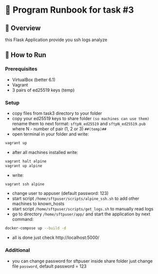 
# 📘 Program Runbook for task #3

## 🧩 Overview
this Flask Application provide you ssh logs analyze

## 🚀 How to Run

### Prerequisites
- VirtualBox (better 6.1)
- Vagrant
- 3 pairs of ed25519 keys (temp)

### Setup
- copy files from task3 directory to your folder
- copy your ed25519 keys to share folder `(so machines can use them)` rename them to next format: `sftpN_ed25519` and `sftpN_ed25519.pub` where N - number of pair (1, 2 or 3)  `##(temp)##`
- open terminal in your folder and write:
```bash
vagrant up
```
- after all machines installed write:
```bash
vagrant halt alpine
vagrant up alpine
```
- write:
``` bash
vagrant ssh alpine
```
- change user to appuser (default password: 123)
- start script `/home/sftpuser/scripts/alpine_ssh.sh` to add other machines to known_hosts
- start script `/home/sftpuser/scripts/get_logs.sh` to manually read logs
- go to directory `/home/sftpuser/app/` and start the application by next command:
```bash
docker-compose up --build -d
```
- all is done just check http://localhost:5000/
### Additional
- you can change password for sftpuser inside share folder just change file `password`, default password = 123
